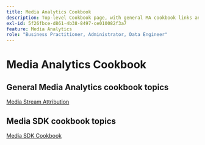 ```yaml
---
title: Media Analytics Cookbook
description: Top-level Cookbook page, with general MA cookbook links and SDK-specific links.
exl-id: 5f26fbce-d861-4b38-8497-ce010082f3a7
feature: Media Analytics
role: "Business Practitioner, Administrator, Data Engineer"
---
```

# Media Analytics Cookbook 

## General Media Analytics cookbook topics

[Media Stream Attribution](/help/media-analytics-cookbook/media-dimensions.md)

## Media SDK cookbook topics

[Media SDK Cookbook](/help/sdk-implement/cookbook/sdk-cookbook-overview.md)
